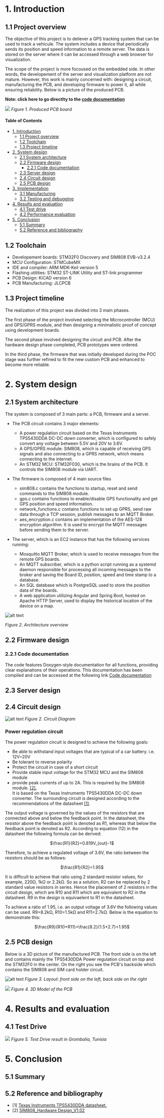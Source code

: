 # 1. Introduction
## 1.1 Project overview

The objective of this project is to deliever a GPS tracking system that can be used to track a vehicule. The system includes a device that periodically sends its position and speed information to a remote server. The data is stored on the server where it can be accessed through a web browser for visualization.

The scope of the project is more focoused on the embedded side. In other words, the developement of the server and visualization platform are not mature. However, this work is mainly concerned with: designing a circuit, manufacturing the PCB, and developing firmware to power it, all while ensuring reliability. Below is a picture of the  produced PCB.


<b>Note: click here to go directlty to the <a href="https://mohamedboubaker.github.io/GPS-Tracker/files.html">code documentation</a>  </b>


![](https://github.com/mohamedboubaker/GPS-Tracker/blob/main/Pictures/PCB.JPG)
*Figure 1. Produced PCB board*

#### Table of Contents
- [1. Introduction](#1-Introduction)
  * [1.1 Project overview](#11-Project-overview)
  * [1.2 Toolchain](#12-Toolchain)
  * [1.3 Project timeline](#13-Project-timeline)
- [2. System design](#2-System-design)
  * [2.1 System architecture](#21-System-architecture)
  * [2.2 Firmware design](#22-Firmware-design)
     + [2.2.1 Code documentation](#221-Code-documentation) 
  * [2.3 Server design](#23-Server-design)
  * [2.4 Circuit design](#24-Circuit-design)
  * [2.5 PCB design](#25-PCB-design)
- [3. Implementation](#3-Implementation)
  * [3.1 Manufacturing](#31-Manufacturing)
  * [3.2 Testing and debugging](#32-Testing-and-debugging)
- [4. Results and evaluation](#4-Results-and-evaluation)
  * [4.1 Test drive](#41-Test-drive)
  * [4.2 Performance evaluation](#42-Performance-evaluation)
- [5. Conclusion](#5-Conclusion)
  * [5.1 Summary](#51-Summary)
  * [5.2 Reference and bibliography](#52-Reference-and-bibliography)

## 1.2 Toolchain

- Developement boards: STM32F0 Discovery and SIM808 EVB-v3.2.4
- MCU Configuration: STMCubeMX
- IDE and compiler: ARM MDK-Keil version 5
- Flashing utilities: STM32 ST-LINK Utility and  ST-link programmer
- PCB Design: KiCAD version 6
- PCB Manufacturing: JLCPCB

## 1.3 Project timeline

The realization of this project was divided into 3 main phases. 

The first phase of the project involved selecting the Microcontroller (MCU) and GPS/GPRS module, and then designing a minimalistic proof of concept using development boards.

The second phase involved designing the circuit and PCB. After the hardware design phase completed, PCB prototypes were  ordered.

In the third phase, the firmware that was initially developed during the POC stage was further refined to fit the new custom PCB and enhanced to become more reliable. 


# 2. System design
## 2.1 System architecture

The system is composed of 3 main parts: a PCB, firmware and a server. 

* The PCB circuit contains 3 major elements: 
     * A power regulation circuit based on the Texas Instruments TPS5430DDA DC-DC down converter, which is configured to safely convert any voltage between 5.5V and 20V to 3.6V. 
     * A GPS/GPRS module: SIM808, which is capable of receiving GPS signals and also connecting to a GPRS network, which means connecting to the internet.
     * An STM32 MCU: STM32F030, which is the brains of the PCB. It controls the SIM808 module via UART.

* The firmware is composed of 4 main source files
     * sim808.c contains the functions to startup, reset and send commands to the SIM808 module. 
     * gps.c contains functions to enable/disable GPS functionality and get GPS position and speed information.
     * network_functions.c contains functions to set up GPRS, send raw data through a TCP session,  publish messages to an MQTT Broker.
     * aes_encryption.c contains an implementation of the AES-128 encryption algorithm. It is used to encrypt the MQTT messages before sending them to the server.

* The server, which is an EC2 instance that has the following services running:
     * Mosquitto MQTT Broker, which is used to receive messages from the remote GPS boards.
     * An MQTT subscriber, which is a python script running as a systemd daemon responsible for processing all incoming messages to the broker and saving the Board ID, position, speed and time stamp to a database.
     * An SQL database which is PostgreSQL used to store the position data of the boards.
     * A web application utilizing Angular and Spring Boot, hosted on Apache HTTP Server, used to display the historical location of the device on a map.
     
![alt text](https://github.com/mohamedboubaker/GPS-Tracker/blob/main/Pictures/Architecture.svg)

*Figure 2. Architecture overview*


## 2.2 Firmware design
### 2.2.1 Code documentation

The code features Doxygen-style documentation for all functions, providing clear explanations of their operations. This documentation has been compiled and can be accessed at the following link  <a href="https://mohamedboubaker.github.io/GPS-Tracker/files.html">Code documentation</a> 


## 2.3 Server design
## 2.4 Circuit design

![alt text](https://github.com/mohamedboubaker/GPS-Tracker/blob/main/Pictures/circuit_diagram.jpg)
*Figure 2. Circuit Diagram*

### Power regulation circuit

The power regulation circuit is designed to achieve the following goals:
- Be able to withstand input voltages that are typical of a car battery. i.e. 12V~20V
- Be tolerant to reverse polarity
- Protect the circuit in case of a short circuit
- Provide stable input voltage for the STM32 MCU and the SIM808 module
- provide peak currents of up to 2A. This is required by the SIM808 module. <a href="https://www.openhacks.com/uploadsproductos/sim808_hardware_design_v1.02.pdf"> [2]. </a>  
It is based on the Texas Instruments TPS5430DDA DC-DC down converter. The surrounding circuit is designed according to the recommendations of the datasheet <a href="https://datasheet.octopart.com/TPS5430DDA-Texas-Instruments-datasheet-8428127.pdf">[1]</a>.

The output voltage is governed by the values of the resistors that are connected above and below the feedback point. In the datasheet, the resistor above the feedback point is denoted as R1, whereas that below the feedback point is denoted as R2. According to equation (12) in the datasheet the following formula can be derived:
<p align="center" > $\frac{R1}{R2}=0.819V_{out}-1$ </p>
Therefore, to achieve a regulated voltage of 3.6V, the ratio between the resistors should be as follows: <p align="center" > $\frac{R1}{R2}=1.95$ </p>

It is difficult to achieve that ratio using 2 standard resistor values, for example, 220Ω, 1kΩ or 2.2kΩ. So as a solution, R2 can be replaced by 2 standard value resistors in series. Hence the placement of 2 resistors in the circuit design, which are R10 and R11 which are equivalent to R2 in the datasheet. R9 in the design is equivaelent to R1 in the datasheet.

To achieve a ratio of 1.95, i.e. an output voltage of 3.6V the following values can be used. R9=8.2kΩ, R10=1.5kΩ and R11=2.7kΩ. Below is the equation to demonstrate this:

<p align="center" > $\frac{R9}{R10+R11}=\frac{8.2}{1.5+2.7}=1.95$ </p>



## 2.5 PCB design
Below is a 3D picture of the manufactured PCB. The front side is on the left and contains mainly the TPS5430DDA Power regulation circuit on top and the STM32F0 in the center. On the right you see the PCB's backside which contains the SIM808 and SIM card holder circuit.

![alt text](https://github.com/mohamedboubaker/GPS-Tracker/blob/main/Pictures/Layout_FrontAndBack.png)
*Figure 3. Layout: front side on the left, back side on the right*


![](https://github.com/mohamedboubaker/GPS-Tracker/blob/main/Pictures/3D_FrontAndBack.png)
*Figure 4. 3D Model of the PCB*

# 4. Results and evaluation
## 4.1 Test Drive

![](https://github.com/mohamedboubaker/GPS-Tracker/blob/main/Pictures/test_drive_1.jpeg)
*Figure 5. Test Drive result in Grombalia, Tunisia*

# 5. Conclusion
## 5.1 Summary
## 5.2 Reference and bibliography
- [1] <a href="https://datasheet.octopart.com/TPS5430DDA-Texas-Instruments-datasheet-8428127.pdf" > Texas Instruments TPS5430DDA datasheet. </a>
- [2] <a href="https://www.openhacks.com/uploadsproductos/sim808_hardware_design_v1.02.pdf"> SIM808_Hardware Design_V1.02 </a>
